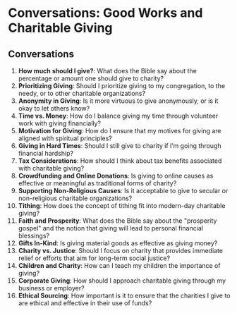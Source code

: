# Conversations: Good Works and Charitable Giving

## Conversations

1. **How much should I give?**: What does the Bible say about the percentage or amount one should give to charity?
2. **Prioritizing Giving**: Should I prioritize giving to my congregation, to the needy, or to other charitable organizations?
3. **Anonymity in Giving**: Is it more virtuous to give anonymously, or is it okay to let others know?
4. **Time vs. Money**: How do I balance giving my time through volunteer work with giving financially?
5. **Motivation for Giving**: How do I ensure that my motives for giving are aligned with spiritual principles?
6. **Giving in Hard Times**: Should I still give to charity if I’m going through financial hardship?
7. **Tax Considerations**: How should I think about tax benefits associated with charitable giving?
8. **Crowdfunding and Online Donations**: Is giving to online causes as effective or meaningful as traditional forms of charity?
9. **Supporting Non-Religious Causes**: Is it acceptable to give to secular or non-religious charitable organizations?
10. **Tithing**: How does the concept of tithing fit into modern-day charitable giving?
11. **Faith and Prosperity**: What does the Bible say about the "prosperity gospel" and the notion that giving will lead to personal financial blessings?
12. **Gifts In-Kind**: Is giving material goods as effective as giving money?
13. **Charity vs. Justice**: Should I focus on charity that provides immediate relief or efforts that aim for long-term social justice?
14. **Children and Charity**: How can I teach my children the importance of giving?
15. **Corporate Giving**: How should I approach charitable giving through my business or employer?
16. **Ethical Sourcing**: How important is it to ensure that the charities I give to are ethical and effective in their use of funds?
